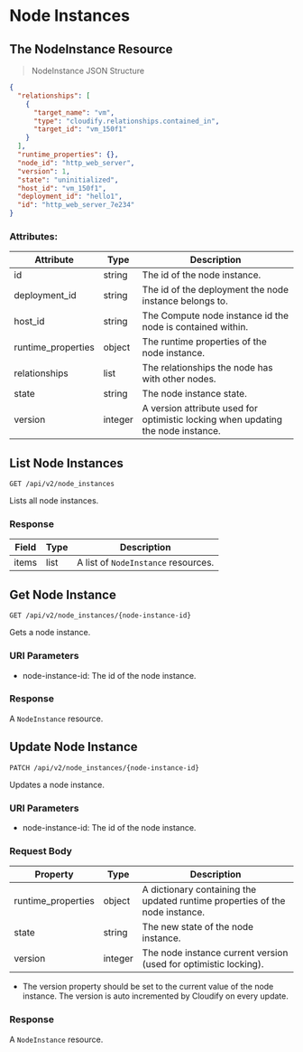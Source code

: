 # Node Instances

## The NodeInstance Resource

> NodeInstance JSON Structure

```json
{
  "relationships": [
    {
      "target_name": "vm",
      "type": "cloudify.relationships.contained_in",
      "target_id": "vm_150f1"
    }
  ],
  "runtime_properties": {},
  "node_id": "http_web_server",
  "version": 1,
  "state": "uninitialized",
  "host_id": "vm_150f1",
  "deployment_id": "hello1",
  "id": "http_web_server_7e234"
}
```

### Attributes:

Attribute | Type | Description
--------- | ------- | -------
id | string | The id of the node instance.
deployment_id | string | The id of the deployment the node instance belongs to.
host_id | string | The Compute node instance id the node is contained within.
runtime_properties | object | The runtime properties of the node instance.
relationships | list | The relationships the node has with other nodes.
state | string | The node instance state.
version | integer | A version attribute used for optimistic locking when updating the node instance.

## List Node Instances
`GET /api/v2/node_instances`

Lists all node instances.

### Response

Field | Type | Description
--------- | ------- | -------
items | list | A list of `NodeInstance` resources.


## Get Node Instance
`GET /api/v2/node_instances/{node-instance-id}`

Gets a node instance.

### URI Parameters
* node-instance-id: The id of the node instance.

### Response
A `NodeInstance` resource.


## Update Node Instance
`PATCH /api/v2/node_instances/{node-instance-id}`

Updates a node instance.

### URI Parameters
* node-instance-id: The id of the node instance.


### Request Body
Property | Type | Description
--------- | ------- | -----------
runtime_properties | object | A dictionary containing the updated runtime properties of the node instance.
state | string | The new state of the node instance.
version | integer | The node instance current version (used for optimistic locking).

* The version property should be set to the current value of the node instance. The version is auto incremented by Cloudify on every update.

### Response
A `NodeInstance` resource.
